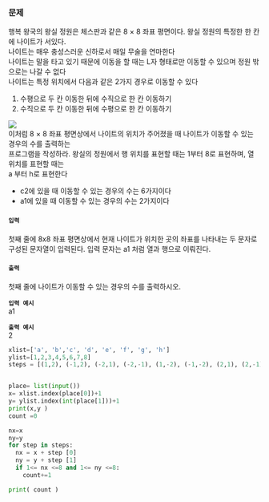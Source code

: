### 문제

행복 왕국의 왕실 정원은 체스판과 같은 8 × 8 좌표 평면이다. 왕실 정원의 특정한 한 칸에 나이트가 서있다.  
나이트는 매우 충성스러운 신하로서 매일 무술을 연마한다  
나이트는 말을 타고 있기 때문에 이동을 할 때는 L자 형태로만 이동할 수 있으며 정원 밖으로는 나갈 수 없다  
나이트는 특정 위치에서 다음과 같은 2가지 경우로 이동할 수 있다

1.  수평으로 두 칸 이동한 뒤에 수직으로 한 칸 이동하기
2.  수직으로 두 칸 이동한 뒤에 수평으로 한 칸 이동하기

![](https://velog.velcdn.com/images%2Fsuzieep%2Fpost%2Fc01d7972-7c64-400b-a07c-664bb10ebc88%2Fimage.png)  
이처럼 8 × 8 좌표 평면상에서 나이트의 위치가 주어졌을 때 나이트가 이동할 수 있는 경우의 수를 출력하는  
프로그램을 작성하라. 왕실의 정원에서 행 위치를 표현할 때는 1부터 8로 표현하며, 열 위치를 표현할 때는  
a 부터 h로 표현한다

-   c2에 있을 때 이동할 수 있는 경우의 수는 6가지이다
-   a1에 있을 때 이동할 수 있는 경우의 수는 2가지이다

#### `입력`

첫째 줄에 8x8 좌표 평면상에서 현재 나이트가 위치한 곳의 좌표를 나타내는 두 문자로 구성된 문자열이 입력된다. 입력 문자는 a1 처럼 열과 행으로 이뤄진다.

#### `출력`
첫째 줄에 나이트가 이동할 수 있는 경우의 수를 출력하시오.

**`입력 예시`**  
a1

**`출력 예시`**  
2


```py
xlist=['a', 'b','c', 'd', 'e', 'f', 'g', 'h']
ylist=[1,2,3,4,5,6,7,8]
steps = [(1,2), (-1,2), (-2,1), (-2,-1), (1,-2), (-1,-2), (2,1), (2,-1)]


place= list(input())
x= xlist.index(place[0])+1
y= ylist.index(int(place[1]))+1
print(x,y )
count =0

nx=x
ny=y
for step in steps:
  nx = x + step [0]
  ny = y + step [1]
  if 1<= nx <=8 and 1<= ny <=8:
    count+=1

print( count )


```